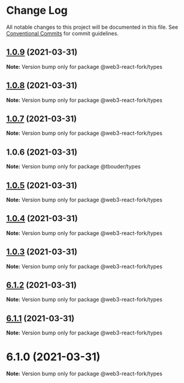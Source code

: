 # Change Log

All notable changes to this project will be documented in this file.
See [Conventional Commits](https://conventionalcommits.org) for commit guidelines.

## [1.0.9](https://github.com/TBouder/web3-react-fork/compare/@web3-react-fork/types@1.0.8...@web3-react-fork/types@1.0.9) (2021-03-31)

**Note:** Version bump only for package @web3-react-fork/types





## [1.0.8](https://github.com/TBouder/web3-react-fork/compare/@web3-react-fork/types@1.0.7...@web3-react-fork/types@1.0.8) (2021-03-31)

**Note:** Version bump only for package @web3-react-fork/types





## [1.0.7](https://github.com/TBouder/web3-react-fork/compare/@web3-react-fork/types@1.0.5...@web3-react-fork/types@1.0.7) (2021-03-31)

**Note:** Version bump only for package @web3-react-fork/types





## 1.0.6 (2021-03-31)

**Note:** Version bump only for package @tbouder/types





## [1.0.5](https://github.com/TBouder/web3-react-fork/compare/@web3-react-fork/types@1.0.4...@web3-react-fork/types@1.0.5) (2021-03-31)

**Note:** Version bump only for package @web3-react-fork/types





## [1.0.4](https://github.com/TBouder/web3-react-fork/compare/@web3-react-fork/types@1.0.3...@web3-react-fork/types@1.0.4) (2021-03-31)

**Note:** Version bump only for package @web3-react-fork/types





## [1.0.3](https://github.com/TBouder/web3-react-fork/compare/@web3-react-fork/types@6.1.2...@web3-react-fork/types@1.0.3) (2021-03-31)

**Note:** Version bump only for package @web3-react-fork/types





## [6.1.2](https://github.com/TBouder/web3-react-fork/compare/@web3-react-fork/types@6.1.1...@web3-react-fork/types@6.1.2) (2021-03-31)

**Note:** Version bump only for package @web3-react-fork/types





## [6.1.1](https://github.com/TBouder/web3-react-fork/compare/@web3-react-fork/types@6.1.0...@web3-react-fork/types@6.1.1) (2021-03-31)

**Note:** Version bump only for package @web3-react-fork/types





# 6.1.0 (2021-03-31)

**Note:** Version bump only for package @web3-react-fork/types
